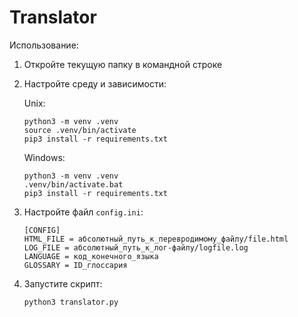 # Translator
Использование:
1. Откройте текущую папку в командной строке
2. Настройте среду и зависимости:
   
   Unix:
   ```commandline
   python3 -m venv .venv
   source .venv/bin/activate
   pip3 install -r requirements.txt
   ```
   Windows:
   ```commandline
   python3 -m venv .venv
   .venv/bin/activate.bat
   pip3 install -r requirements.txt
   ```

3. Настройте файл ```config.ini```:
   ```
   [CONFIG]
   HTML_FILE = абсолютный_путь_к_перевродимому_файлу/file.html
   LOG_FILE = абсолютный_путь_к_лог-файлу/logfile.log
   LANGUAGE = код_конечного_языка
   GLOSSARY = ID_глоссария
   ```
4. Запустите скрипт:
   ```commandline
   python3 translator.py
   ```
